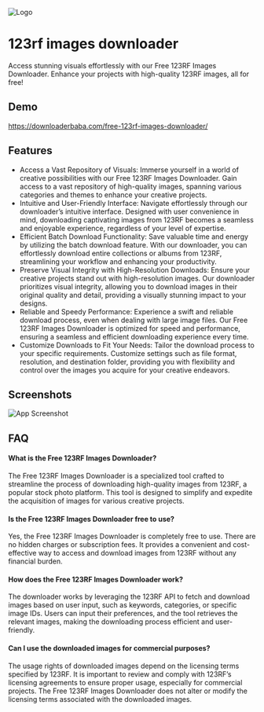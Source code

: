 
![Logo](https://downloaderbaba.com/wp-content/uploads/2023/11/logo-150.png)


# 123rf images downloader

Access stunning visuals effortlessly with our Free 123RF Images Downloader. Enhance your projects with high-quality 123RF images, all for free!

## Demo

https://downloaderbaba.com/free-123rf-images-downloader/


## Features

- Access a Vast Repository of Visuals: Immerse yourself in a world of creative possibilities with our Free 123RF Images Downloader. Gain access to a vast repository of high-quality images, spanning various categories and themes to enhance your creative projects.
- Intuitive and User-Friendly Interface: Navigate effortlessly through our downloader’s intuitive interface. Designed with user convenience in mind, downloading captivating images from 123RF becomes a seamless and enjoyable experience, regardless of your level of expertise.
- Efficient Batch Download Functionality: Save valuable time and energy by utilizing the batch download feature. With our downloader, you can effortlessly download entire collections or albums from 123RF, streamlining your workflow and enhancing your productivity.
- Preserve Visual Integrity with High-Resolution Downloads: Ensure your creative projects stand out with high-resolution images. Our downloader prioritizes visual integrity, allowing you to download images in their original quality and detail, providing a visually stunning impact to your designs.
- Reliable and Speedy Performance: Experience a swift and reliable download process, even when dealing with large image files. Our Free 123RF Images Downloader is optimized for speed and performance, ensuring a seamless and efficient downloading experience every time.
- Customize Downloads to Fit Your Needs: Tailor the download process to your specific requirements. Customize settings such as file format, resolution, and destination folder, providing you with flexibility and control over the images you acquire for your creative endeavors.
## Screenshots

![App Screenshot](https://i.ibb.co/Fn4qr9M/123rf-images-downloader.png)


## FAQ

####  What is the Free 123RF Images Downloader?

The Free 123RF Images Downloader is a specialized tool crafted to streamline the process of downloading high-quality images from 123RF, a popular stock photo platform. This tool is designed to simplify and expedite the acquisition of images for various creative projects.

####  Is the Free 123RF Images Downloader free to use?

Yes, the Free 123RF Images Downloader is completely free to use. There are no hidden charges or subscription fees. It provides a convenient and cost-effective way to access and download images from 123RF without any financial burden.

####   How does the Free 123RF Images Downloader work?

The downloader works by leveraging the 123RF API to fetch and download images based on user input, such as keywords, categories, or specific image IDs. Users can input their preferences, and the tool retrieves the relevant images, making the downloading process efficient and user-friendly.

#### Can I use the downloaded images for commercial purposes?

The usage rights of downloaded images depend on the licensing terms specified by 123RF. It is important to review and comply with 123RF’s licensing agreements to ensure proper usage, especially for commercial projects. The Free 123RF Images Downloader does not alter or modify the licensing terms associated with the downloaded images.
